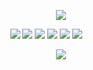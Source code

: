 <p align="center">
<img src="https://64.media.tumblr.com/05430d732ce5f2d785a0486a045d6de1/8d9c8026d5c4d00d-dd/s2048x3072/7eb30de9b907f2bbe6920b811d7c23b500608c2f.pnj">
<p align="center">

<img src="https://gifcity.carrd.co/assets/images/gallery93/171c273c.gif?v=26dffab5">
<img src="https://gifcity.carrd.co/assets/images/gallery93/986693eb.png?v=26dffab5">
<img src="https://gifcity.carrd.co/assets/images/gallery14/77e19876.gif?v=26dffab5">
<img src="https://gifcity.carrd.co/assets/images/gallery132/ef262c99.gif?v=26dffab5">
<img src="https://gifcity.carrd.co/assets/images/gallery132/52736da7.gif?v=26dffab5">
<img src="https://gifcity.carrd.co/assets/images/gallery132/85adc39d.gif?v=26dffab5">
<img src="">
<img src="">
<img src="">
<img src="">
<img src="">
<img src="">
<img src="">
<img src="">
<img src="">
<img src="">
<img src="">
<img src="">




<p align="center">
<img src="https://64.media.tumblr.com/05430d732ce5f2d785a0486a045d6de1/8d9c8026d5c4d00d-dd/s2048x3072/7eb30de9b907f2bbe6920b811d7c23b500608c2f.pnj">
<p align="center">


